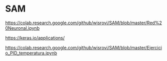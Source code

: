 # SAM

https://colab.research.google.com/github/wisrovi/SAM/blob/master/Red%20Neuronal.ipynb

https://keras.io/applications/


https://colab.research.google.com/github/wisrovi/SAM/blob/master/Ejercicio_PID_temperatura.ipynb
